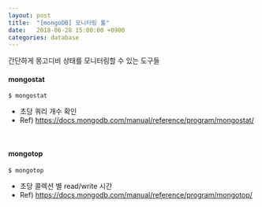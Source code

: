```yaml
---
layout: post
title:  "[mongoDB] 모니터링 툴"
date:   2018-06-28 15:00:00 +0900
categories: database
---
```

간단하게 몽고디비 상태를 모니터링할 수 있는 도구들

#### mongostat
```
$ mongostat
```
- 초당 쿼리 개수 확인
- Ref) <https://docs.mongodb.com/manual/reference/program/mongostat/>
<br>

#### mongotop
```
$ mongotop
```
- 초당 콜렉션 별 read/write 시간
- Ref) <https://docs.mongodb.com/manual/reference/program/mongotop/>